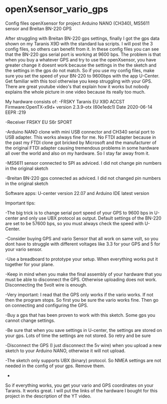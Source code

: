 # openXsensor_vario_gps
Config files openXsensor for project Arduino NANO (CH340), MS5611 sensor and Breitan BN-220 GPS

After struggling with Breitan BN-220 gps settings, finally I got the gps data shown on my Taranis X9D with the standard lua scripts.
I will post the 3 config files, so others can benefit from it.
In these config files you can see that the BN-220 gps serial port is working at 9600 bps.
The problem is that when you buy a whatever GPS and try to use the openXsensor, you have greater change it doesnt work because the settings in the the sketch and the settings in the gps do not match.
So if you use my config files, make sure you set the speed of your BN-220 to 9600bps with the app U-Center. Get familiar with this tool otherwise you keep struggling with your GPS. There are great youtube video's that explain how it works but nobody explains the whole picture in one video because its really too much.

My hardware consists of:
-FRSKY Taranis EU X9D ACCST Firmware:OpenTX-x9d+ version 2.3.9-otx (60e1edc1) Date 2020-06-14  EEPR :219

-Receiver FRSKY EU S6r SPORT

-Arduino NANO clone with mini USB connector and CH340 serial port to USB adapter. This works always fine for me. No FTDI adapter because in the past my FTDI clone got bricked by Microsoft and the manufacturer of the original FTDI adapter causing tremendous problems in some hardware all over the world and also on my hardware. So I stay far away from it.

-MS5611 sensor connected to SPI as adviced. I did not change pin numbers in the original sketch

-Breitan BN-220 gps connected as adviced. I did not changed pin numbers in the original sketch

Software apps: U-center version 22.07 and Arduino IDE latest version

Important tips:

-The big trick is to change serial port speed of your GPS to 9600 bps in U-center and only use UBX protocol as output. Default settings of the BN-220 are set to be 57600 bps, so you must always check the speed with U-Center.

-Consider buying GPS and vario Sensor that all work on same volt, so you dont have to struggle with different voltages like 3.3 for your GPS and 5 for your vario sensor.

-Use a breadboard to prototype your setup. When everything works put it together for your plane.

-Keep in mind when you make the final assembly of your hardware that you must be able to disconnect the GPS. Otherwise uploading does not work. Disconnecting the 5volt wire is enough.

-Very important: I read that the GPS only works if the vario works. If not then the program stops. So first you be sure the vario works fine. Then go on connecting and configuring the GPS.

-Buy a gps that has been proven to work with this sketch. Some gps you cannot change settings.

-Be sure that when you save settings in U-center, the settings are stored on your gps. Lots of time the settings are not stored. So retry and be sure

-Disconnect the GPS (I just disconnect the 5v wire) when you upload a new sketch to your Arduino NANO, otherwise it will not upload.

-The sketch only supports UBX (binary) protocol. So NMEA settings are not needed in the config of your gps. Remove them.

-

So if everything works, you get your vario and GPS coordinates on your Taranis. It works great.
I will put the links of the hardware I bought for this project in the description of the YT video.
